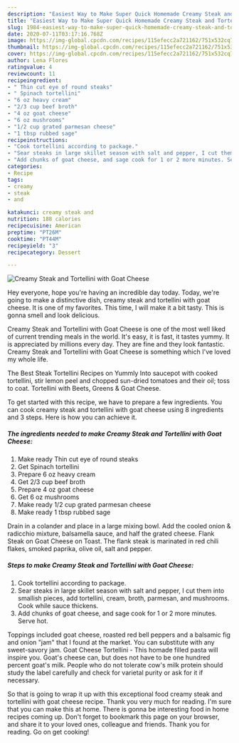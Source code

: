 ```yaml
---
description: "Easiest Way to Make Super Quick Homemade Creamy Steak and Tortellini with Goat Cheese"
title: "Easiest Way to Make Super Quick Homemade Creamy Steak and Tortellini with Goat Cheese"
slug: 1984-easiest-way-to-make-super-quick-homemade-creamy-steak-and-tortellini-with-goat-cheese
date: 2020-07-11T03:17:16.768Z
image: https://img-global.cpcdn.com/recipes/115efecc2a721162/751x532cq70/creamy-steak-and-tortellini-with-goat-cheese-recipe-main-photo.jpg
thumbnail: https://img-global.cpcdn.com/recipes/115efecc2a721162/751x532cq70/creamy-steak-and-tortellini-with-goat-cheese-recipe-main-photo.jpg
cover: https://img-global.cpcdn.com/recipes/115efecc2a721162/751x532cq70/creamy-steak-and-tortellini-with-goat-cheese-recipe-main-photo.jpg
author: Lena Flores
ratingvalue: 4
reviewcount: 11
recipeingredient:
- " Thin cut eye of round steaks"
- " Spinach tortellini"
- "6 oz heavy cream"
- "2/3 cup beef broth"
- "4 oz goat cheese"
- "6 oz mushrooms"
- "1/2 cup grated parmesan cheese"
- "1 tbsp rubbed sage"
recipeinstructions:
- "Cook tortellini according to package."
- "Sear steaks in large skillet season with salt and pepper, I cut them into smallish pieces, add tortellini, cream, broth, parmesan, and mushrooms. Cook while sauce thickens."
- "Add chunks of goat cheese, and sage cook for 1 or 2 more minutes. Serve hot."
categories:
- Recipe
tags:
- creamy
- steak
- and

katakunci: creamy steak and 
nutrition: 188 calories
recipecuisine: American
preptime: "PT26M"
cooktime: "PT44M"
recipeyield: "3"
recipecategory: Dessert

---
```



![Creamy Steak and Tortellini with Goat Cheese](https://img-global.cpcdn.com/recipes/115efecc2a721162/751x532cq70/creamy-steak-and-tortellini-with-goat-cheese-recipe-main-photo.jpg)

Hey everyone, hope you're having an incredible day today. Today, we're going to make a distinctive dish, creamy steak and tortellini with goat cheese. It is one of my favorites. This time, I will make it a bit tasty. This is gonna smell and look delicious.

Creamy Steak and Tortellini with Goat Cheese is one of the most well liked of current trending meals in the world. It's easy, it is fast, it tastes yummy. It is appreciated by millions every day. They are fine and they look fantastic. Creamy Steak and Tortellini with Goat Cheese is something which I've loved my whole life.

The Best Steak Tortellini Recipes on Yummly Into saucepot with cooked tortellini, stir lemon peel and chopped sun-dried tomatoes and their oil; toss to coat. Tortellini with Beets, Greens &amp; Goat Cheese.


To get started with this recipe, we have to prepare a few ingredients. You can cook creamy steak and tortellini with goat cheese using 8 ingredients and 3 steps. Here is how you can achieve it.

<!--inarticleads1-->

##### The ingredients needed to make Creamy Steak and Tortellini with Goat Cheese:

1. Make ready  Thin cut eye of round steaks
1. Get  Spinach tortellini
1. Prepare 6 oz heavy cream
1. Get 2/3 cup beef broth
1. Prepare 4 oz goat cheese
1. Get 6 oz mushrooms
1. Make ready 1/2 cup grated parmesan cheese
1. Make ready 1 tbsp rubbed sage


Drain in a colander and place in a large mixing bowl. Add the cooled onion &amp; radicchio mixture, balsamella sauce, and half the grated cheese. Flank Steak on Goat Cheese on Toast. The flank steak is marinated in red chili flakes, smoked paprika, olive oil, salt and pepper. 

<!--inarticleads2-->

##### Steps to make Creamy Steak and Tortellini with Goat Cheese:

1. Cook tortellini according to package.
1. Sear steaks in large skillet season with salt and pepper, I cut them into smallish pieces, add tortellini, cream, broth, parmesan, and mushrooms. Cook while sauce thickens.
1. Add chunks of goat cheese, and sage cook for 1 or 2 more minutes. Serve hot.


Toppings included goat cheese, roasted red bell peppers and a balsamic fig and onion &#34;jam&#34; that I found at the market. You can substitute with any sweet-savory jam. Goat Cheese Tortellini - This homade filled pasta will inspire you. Goat&#39;s cheese can, but does not have to be one hundred percent goat&#39;s milk. People who do not tolerate cow&#39;s milk protein should study the label carefully and check for varietal purity or ask for it if necessary. 

So that is going to wrap it up with this exceptional food creamy steak and tortellini with goat cheese recipe. Thank you very much for reading. I'm sure that you can make this at home. There is gonna be interesting food in home recipes coming up. Don't forget to bookmark this page on your browser, and share it to your loved ones, colleague and friends. Thank you for reading. Go on get cooking!
